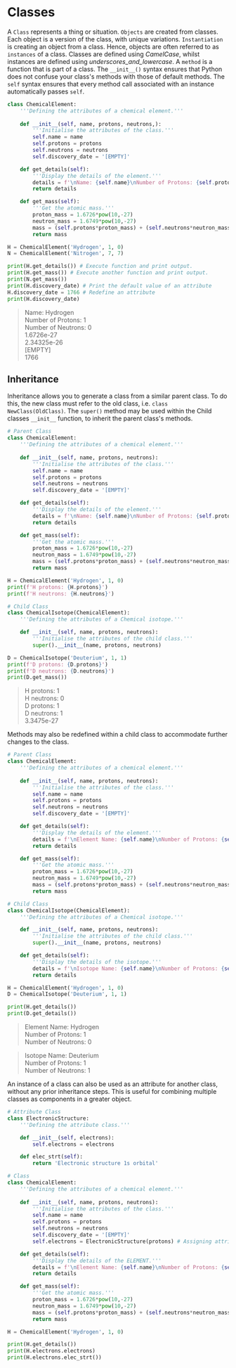 # Classes
A ```Class``` represents a thing or situation. 
```Objects``` are created from classes. 
Each object is a version of the class, with unique variations.
```Instantiation``` is creating an object from a class.
Hence, objects are often referred to as ```instances``` of a class. 
Classes are defined using *CamelCase*, whilst instances are defined using *underscores_and_lowercase*.
A ```method``` is a function that is part of a class.
The ```__init__()``` syntax ensures that Python does not confuse your class's methods with those of default methods.
The ```self``` syntax ensures that every method call associated with an instance automatically passes ```self```.

```python
class ChemicalElement:
    '''Defining the attributes of a chemical element.'''
    
    def __init__(self, name, protons, neutrons,):
        '''Initialise the attributes of the class.'''
        self.name = name
        self.protons = protons
        self.neutrons = neutrons
        self.discovery_date = '[EMPTY]'

    def get_details(self):
        '''Display the details of the element.'''
        details = f'\nName: {self.name}\nNumber of Protons: {self.protons}\nNumber of Neutrons: {self.neutrons}'
        return details

    def get_mass(self):
        '''Get the atomic mass.'''
        proton_mass = 1.6726*pow(10,-27)
        neutron_mass = 1.6749*pow(10,-27)
        mass = (self.protons*proton_mass) + (self.neutrons*neutron_mass)
        return mass

H = ChemicalElement('Hydrogen', 1, 0)
N = ChemicalElement('Nitrogen', 7, 7)

print(H.get_details()) # Execute function and print output.
print(H.get_mass()) # Execute another function and print output.
print(N.get_mass())
print(H.discovery_date) # Print the default value of an attribute
H.discovery_date = 1766 # Redefine an attribute
print(H.discovery_date)
```
> Name: Hydrogen\
> Number of Protons: 1\
> Number of Neutrons: 0\
> 1.6726e-27\
> 2.34325e-26\
> [EMPTY]\
> 1766

## Inheritance
Inheritance allows you to generate a class from a similar parent class. 
To do this, the new class must refer to the old class, i.e. ```class NewClass(OldClass)```. 
The ```super()``` method may be used within the Child classes ```__init__``` function, to inherit the parent class's methods.
```python
# Parent Class
class ChemicalElement:
    '''Defining the attributes of a chemical element.'''
    
    def __init__(self, name, protons, neutrons):
        '''Initialise the attributes of the class.'''
        self.name = name
        self.protons = protons
        self.neutrons = neutrons
        self.discovery_date = '[EMPTY]'

    def get_details(self):
        '''Display the details of the element.'''
        details = f'\nName: {self.name}\nNumber of Protons: {self.protons}\nNumber of Neutrons: {self.neutrons}'
        return details

    def get_mass(self):
        '''Get the atomic mass.'''
        proton_mass = 1.6726*pow(10,-27)
        neutron_mass = 1.6749*pow(10,-27)
        mass = (self.protons*proton_mass) + (self.neutrons*neutron_mass)
        return mass

H = ChemicalElement('Hydrogen', 1, 0)
print(f'H protons: {H.protons}')
print(f'H neutrons: {H.neutrons}')

# Child Class
class ChemicalIsotope(ChemicalElement):
    '''Defining the attributes of a Chemical isotope.'''

    def __init__(self, name, protons, neutrons):
        '''Initialise the attributes of the child class.'''
        super().__init__(name, protons, neutrons)

D = ChemicalIsotope('Deuterium', 1, 1)
print(f'D protons: {D.protons}')
print(f'D neutrons: {D.neutrons}')
print(D.get_mass())
```
> H protons: 1\
> H neutrons: 0\
> D protons: 1\
> D neutrons: 1\
> 3.3475e-27

Methods may also be redefined within a child class to accommodate further changes to the class.
```python
# Parent Class
class ChemicalElement:
    '''Defining the attributes of a chemical element.'''
    
    def __init__(self, name, protons, neutrons):
        '''Initialise the attributes of the class.'''
        self.name = name
        self.protons = protons
        self.neutrons = neutrons
        self.discovery_date = '[EMPTY]'

    def get_details(self):
        '''Display the details of the element.'''
        details = f'\nElement Name: {self.name}\nNumber of Protons: {self.protons}\nNumber of Neutrons: {self.neutrons}'
        return details

    def get_mass(self):
        '''Get the atomic mass.'''
        proton_mass = 1.6726*pow(10,-27)
        neutron_mass = 1.6749*pow(10,-27)
        mass = (self.protons*proton_mass) + (self.neutrons*neutron_mass)
        return mass

# Child Class
class ChemicalIsotope(ChemicalElement):
    '''Defining the attributes of a Chemical isotope.'''

    def __init__(self, name, protons, neutrons):
        '''Initialise the attributes of the child class.'''
        super().__init__(name, protons, neutrons)

    def get_details(self):
        '''Display the details of the isotope.'''
        details = f'\nIsotope Name: {self.name}\nNumber of Protons: {self.protons}\nNumber of Neutrons: {self.neutrons}'
        return details

H = ChemicalElement('Hydrogen', 1, 0)
D = ChemicalIsotope('Deuterium', 1, 1)

print(H.get_details())
print(D.get_details())
```
> Element Name: Hydrogen\
> Number of Protons: 1\
> Number of Neutrons: 0

> Isotope Name: Deuterium\
> Number of Protons: 1\
> Number of Neutrons: 1

An instance of a class can also be used as an attribute for another class, without any prior inheritance steps. This is useful for combining multiple classes as components in a greater object.
```python
# Attribute Class
class ElectronicStructure:
    '''Defining the attribute class.'''

    def __init__(self, electrons):
        self.electrons = electrons

    def elec_strt(self):
        return 'Electronic structure 1s orbital'

# Class
class ChemicalElement:
    '''Defining the attributes of a chemical element.'''
    
    def __init__(self, name, protons, neutrons):
        '''Initialise the attributes of the class.'''
        self.name = name
        self.protons = protons
        self.neutrons = neutrons
        self.discovery_date = '[EMPTY]'
        self.electrons = ElectronicStructure(protons) # Assigning attribute class

    def get_details(self):
        '''Display the details of the ELEMENT.'''
        details = f'\nElement Name: {self.name}\nNumber of Protons: {self.protons}\nNumber of Neutrons: {self.neutrons}'
        return details

    def get_mass(self):
        '''Get the atomic mass.'''
        proton_mass = 1.6726*pow(10,-27)
        neutron_mass = 1.6749*pow(10,-27)
        mass = (self.protons*proton_mass) + (self.neutrons*neutron_mass)
        return mass

H = ChemicalElement('Hydrogen', 1, 0)

print(H.get_details())
print(H.electrons.electrons)
print(H.electrons.elec_strt())
```
